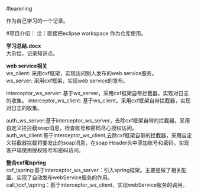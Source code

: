 #learening

作为自己学习的一个记录。


#项目介绍：
注：直接把eclipse workspace 作为仓库使用。

**学习总结.docx**  
大杂烩，记录知识点。

**web service相关**</br>
ws\_client: 采用cxf框架，实现访问别人发布的web service服务。  
ws\_server: 采用cxf框架，实现web service的发布。  

interceptor\_ws\_server: 基于ws\_server，采用cxf框架自带拦截器，实现对日志的收集。 
interceptor\_ws\_client: 基于ws\_client，采用cxf框架自带拦截器，实现
对日志的收集。

auth\_ws\_server:基于interceptor\_ws\_server，去除cxf框架自带的拦截器，采用自定义拦拦截soap消息，检查账号和密码尽心授权访问。  
auth\_ws\_client:基于interceptor\_ws\_client,去除cxf框架自带的拦截器，采用自定义拦截器拦截将要发出的soap消息，在soap Header头中添加账号和密码，实现客户端使用授权账号和密码访问。  


**整合cxf和spring**  
cxf_\spring:基于interceptor\_ws\_server：引入spring框架。主要是做了相关配置，实现了自动发布webService服务的作用。  
call_\cxf_\spring：基于interceptor\_ws\_client，实现webService服务的调用。
